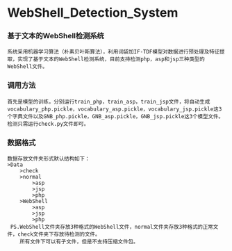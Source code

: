 # WebShell_Detection_System

### 基于文本的WebShell检测系统

    系统采用机器学习算法（朴素贝叶斯算法），利用词袋加IF-TDF模型对数据进行预处理及特征提取，实现了基于文本的WebShell检测系统，目前支持检测php，asp和jsp三种类型的WebShell文件。

### 调用方法

    首先是模型的训练，分别运行train_php，train_asp，train_jsp文件，将自动生成vocabulary_php.pickle，vocabulary_asp.pickle，vocabulary_jsp.pickle这3个字典文件以及GNB_php.pickle，GNB_asp.pickle，GNB_jsp.pickle这3个模型文件。
    检测只需运行check.py文件即可。
    
### 数据格式
    
    数据存放文件夹形式默认结构如下：
    >Data
        >check
        >normal
            >asp
            >jsp
            >php
        >WebShell
            >asp
            >jsp
            >php
     PS.WebShell文件夹存放3种格式的WebShell文件，normal文件夹存放3种格式的正常文件，check文件夹下存放待检测的文件。
        所有文件下可以有子文件，但是不支持压缩文件包。
